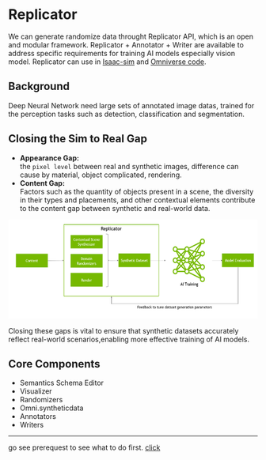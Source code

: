 # Replicator
We can generate randomize data throught Replicator API, which is an open and modular framework. Replicator + Annotator + Writer are available to address specific requirements for training AI models especially vision model. Replicator can use in [Isaac-sim](https://docs.omniverse.nvidia.com/isaacsim/latest/overview.html) and [Omniverse code](https://docs.omniverse.nvidia.com/code/latest/index.html).  
## Background
Deep Neural Network need large sets of annotated image datas, trained for the perception tasks such as detection, classification and segmentation.  
## Closing the Sim to Real Gap
* **Appearance Gap:**   
the `pixel level` between real and synthetic images, difference can cause by material, object complicated, rendering.
* **Content Gap:**  
Factors such as the quantity of objects present in a scene, the diversity in their types and placements, and other contextual elements contribute to the content gap between synthetic and real-world data.
<p align="center">
<img height="200" src="./pic/sim2real.png" >  
</p>

Closing these gaps is vital to ensure that synthetic datasets accurately reflect real-world scenarios,enabling more effective training of AI models.
## Core Components
* Semantics Schema Editor
* Visualizer 
* Randomizers
* Omni.syntheticdata
* Annotators
* Writers
---
go see prerequest to see what to do first. [click](./prerequest.md)
